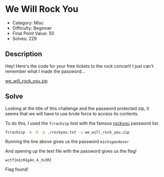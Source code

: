 # We Will Rock You

- Category: Misc
- Difficulty: Beginner
- Final Point Value: 50
- Solves: 229
  
## Description

Hey! Here's the code for your free tickets to the rock concert! I just can't remember what I made the password...

[we_will_rock_you.zip](https://github.com/brannondorsey/naive-hashcat/releases/download/data/rockyou.txt)

## Solve

Looking at the title of this challenge and the password protected zip, it seems that we will have to use brute force to access its contents. 

To do this, I used the `fcrackzip` tool with the famous [rockyou](rockyou.txt) password list.

```sh
fcrackzip -b -D -p ./rockyou.txt -u we_will_rock_you.zip
```

Running the line above gives us the password `michigan4ever`

And opening up the text file with the password gives us the flag!

`wctf{m1cH1g4n_4_3v3R}`

Flag found!
